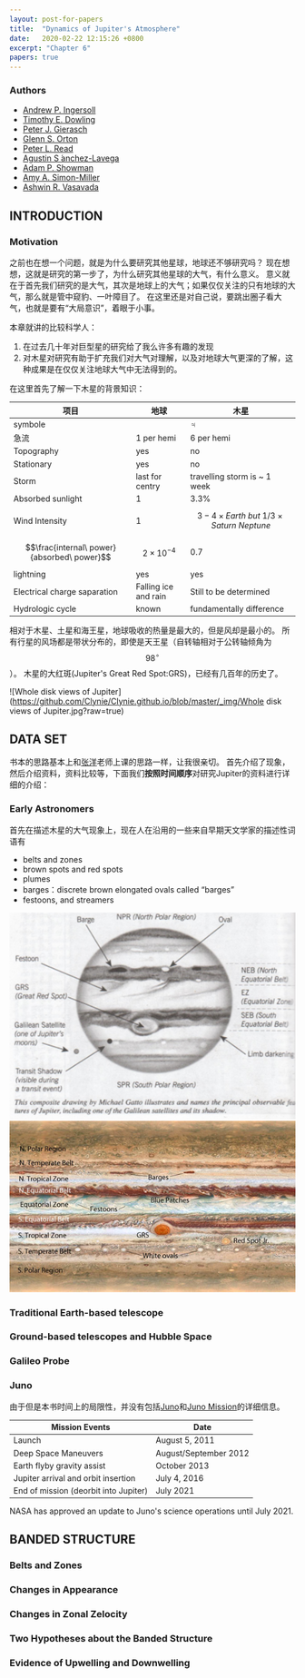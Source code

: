 ```yaml
---
layout: post-for-papers
title:  "Dynamics of Jupiter's Atmosphere"
date:   2020-02-22 12:15:26 +0800
excerpt: "Chapter 6"
papers: true
---
```



### Authors

* [Andrew P. Ingersoll](https://www.gps.caltech.edu/people/andrew-p-ingersoll)
* [Timothy E. Dowling](https://louisville.edu/atmosphericscience/faculty-staff/dr.-timothy-dowling)
* [Peter J. Gierasch](https://people.as.cornell.edu/people/peter-j-gierasch)
* [Glenn S. Orton](https://science.jpl.nasa.gov/people/Orton/)
* [Peter L. Read](https://www2.physics.ox.ac.uk/contacts/people/read)
* [Agustin S ́anchez-Lavega](http://www.ajax.ehu.es)
* [Adam P. Showman](https://www.lpl.arizona.edu/~showman/)
* [Amy A. Simon-Miller](https://science.gsfc.nasa.gov/sed/bio/amy.simon)
* [Ashwin R. Vasavada](https://science.jpl.nasa.gov/people/Vasavada/)




## INTRODUCTION

### Motivation

之前也在想一个问题，就是为什么要研究其他星球，地球还不够研究吗？
现在想想，这就是研究的第一步了，为什么研究其他星球的大气，有什么意义。
意义就在于首先我们研究的是大气，其次是地球上的大气；如果仅仅关注的只有地球的大气，那么就是管中窥豹、一叶障目了。
在这里还是对自己说，要跳出圈子看大气，也就是要有“大局意识”，着眼于小事。

本章就讲的比较科学人：

1. 在过去几十年对巨型星的研究给了我么许多有趣的发现
2. 对木星对研究有助于扩充我们对大气对理解，以及对地球大气更深的了解，这种成果是在仅仅关注地球大气中无法得到的。


在这里首先了解一下木星的背景知识：


|项目|地球|木星|
|----|----|----|
|symbole||♃|
|急流|1 per hemi|6 per hemi|
|Topography|yes|no|
|Stationary|yes|no|
|Storm|last for centry|travelling storm is ~ 1 week|
|Absorbed sunlight|1|3.3%|
|Wind Intensity|1|$$3-4 \times Earth\ but\ 1/3\times Saturn\ Neptune$$|
|$$\frac{internal\ power}{absorbed\ power}$$|$$2\times 10^{-4}$$|0.7|
|lightning|yes|yes|
|Electrical charge saparation|Falling ice and rain|Still to be determined|
|Hydrologic cycle|known|fundamentally difference|

相对于木星、土星和海王星，地球吸收的热量是最大的，但是风却是最小的。
所有行星的风场都是带状分布的，即使是天王星（自转轴相对于公转轴倾角为$$98^{\circ}$$）。
木星的大红斑(Jupiter's Great Red Spot:GRS)，已经有几百年的历史了。



![Whole disk views of Jupiter](https://github.com/Clynie/Clynie.github.io/blob/master/_img/Whole disk views of Jupiter.jpg?raw=true)






## DATA SET

书本的思路基本上和[张洋](https://as.nju.edu.cn/54/59/c11339a218201/page.htm)老师上课的思路一样，让我很亲切。
首先介绍了现象，然后介绍资料，资料比较等，下面我们**按照时间顺序**对研究Jupiter的资料进行详细的介绍：

### Early Astronomers

首先在描述木星的大气现象上，现在人在沿用的一些来自早期天文学家的描述性词语有

* belts and zones
* brown spots and red spots
* plumes
* barges：discrete brown elongated ovals called “barges” 
* festoons, and streamers


![](https://github.com/Clynie/Clynie.github.io/blob/master/_img/jupiterSketch1.png?raw=true)![Whole disk views of Jupiter](https://github.com/Clynie/Clynie.github.io/blob/master/_img/jupiterSketch2.jpg?raw=true)


### Traditional Earth-based telescope


### Ground-based telescopes and Hubble Space


### Galileo Probe




### Juno

由于但是本书时间上的局限性，并没有包括[Juno](https://www.nasa.gov/mission_pages/juno/main/index.html)和[Juno Mission](https://www.jpl.nasa.gov/missions/juno/)的详细信息。



|Mission Events|Date|
|--------------|----|
|Launch|August 5, 2011|
|Deep Space Maneuvers|August/September 2012|
|Earth flyby gravity assist|October 2013|
|Jupiter arrival and orbit insertion|July 4, 2016|
|End of mission (deorbit into Jupiter)|July 2021|

NASA has approved an update to Juno's science operations until July 2021.











## BANDED STRUCTURE


### Belts and Zones





### Changes in Appearance





### Changes in Zonal Zelocity




### Two Hypotheses about the Banded Structure




### Evidence of Upwelling and Downwelling
